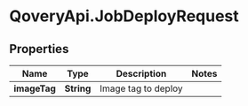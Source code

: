 # QoveryApi.JobDeployRequest

## Properties

Name | Type | Description | Notes
------------ | ------------- | ------------- | -------------
**imageTag** | **String** | Image tag to deploy | 


